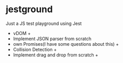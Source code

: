 # jestground

Just a JS test playground using Jest

- vDOM +
- Implement JSON parser from scratch
- own Promises(I have some questions about this) +
- Collision Detection +
- Implement drag and drop from scratch +
